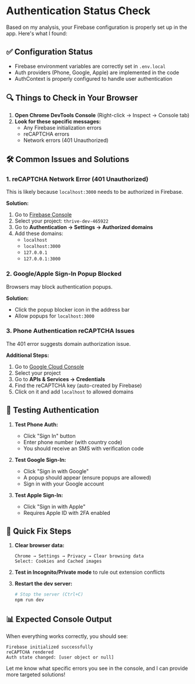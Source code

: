 # Authentication Status Check

Based on my analysis, your Firebase configuration is properly set up in the app. Here's what I found:

## ✅ Configuration Status
- Firebase environment variables are correctly set in `.env.local`
- Auth providers (Phone, Google, Apple) are implemented in the code
- AuthContext is properly configured to handle user authentication

## 🔍 Things to Check in Your Browser

1. **Open Chrome DevTools Console** (Right-click → Inspect → Console tab)
2. **Look for these specific messages:**
   - Any Firebase initialization errors
   - reCAPTCHA errors
   - Network errors (401 Unauthorized)

## 🛠️ Common Issues and Solutions

### 1. reCAPTCHA Network Error (401 Unauthorized)
This is likely because `localhost:3000` needs to be authorized in Firebase.

**Solution:**
1. Go to [Firebase Console](https://console.firebase.google.com)
2. Select your project: `thrive-dev-465922`
3. Go to **Authentication → Settings → Authorized domains**
4. Add these domains:
   - `localhost`
   - `localhost:3000`
   - `127.0.0.1`
   - `127.0.0.1:3000`

### 2. Google/Apple Sign-In Popup Blocked
Browsers may block authentication popups.

**Solution:**
- Click the popup blocker icon in the address bar
- Allow popups for `localhost:3000`

### 3. Phone Authentication reCAPTCHA Issues
The 401 error suggests domain authorization issue.

**Additional Steps:**
1. Go to [Google Cloud Console](https://console.cloud.google.com)
2. Select your project
3. Go to **APIs & Services → Credentials**
4. Find the reCAPTCHA key (auto-created by Firebase)
5. Click on it and add `localhost` to allowed domains

## 📱 Testing Authentication

1. **Test Phone Auth:**
   - Click "Sign In" button
   - Enter phone number (with country code)
   - You should receive an SMS with verification code

2. **Test Google Sign-In:**
   - Click "Sign in with Google"
   - A popup should appear (ensure popups are allowed)
   - Sign in with your Google account

3. **Test Apple Sign-In:**
   - Click "Sign in with Apple"
   - Requires Apple ID with 2FA enabled

## 🔄 Quick Fix Steps

1. **Clear browser data:**
   ```
   Chrome → Settings → Privacy → Clear browsing data
   Select: Cookies and Cached images
   ```

2. **Test in Incognito/Private mode** to rule out extension conflicts

3. **Restart the dev server:**
   ```bash
   # Stop the server (Ctrl+C)
   npm run dev
   ```

## 📊 Expected Console Output

When everything works correctly, you should see:
```
Firebase initialized successfully
reCAPTCHA rendered
Auth state changed: [user object or null]
```

Let me know what specific errors you see in the console, and I can provide more targeted solutions!